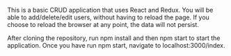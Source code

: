 This is a basic CRUD application that uses React and Redux. You will be able to add/delete/edit users,
without having to reload the page. If you choose to reload the browser at any point, the data will not persist.

After cloning the repository, run npm install and then npm start to start the application. Once you have run npm start, navigate to localhost:3000/index.
